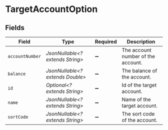 # TargetAccountOption


## Fields

| Field                              | Type                               | Required                           | Description                        |
| ---------------------------------- | ---------------------------------- | ---------------------------------- | ---------------------------------- |
| `accountNumber`                    | *JsonNullable<? extends String>*   | :heavy_minus_sign:                 | The account number of the account. |
| `balance`                          | *JsonNullable<? extends Double>*   | :heavy_minus_sign:                 | The balance of the account.        |
| `id`                               | *Optional<? extends String>*       | :heavy_minus_sign:                 | Id of the target account.          |
| `name`                             | *JsonNullable<? extends String>*   | :heavy_minus_sign:                 | Name of the target account.        |
| `sortCode`                         | *JsonNullable<? extends String>*   | :heavy_minus_sign:                 | The sort code of the account.      |